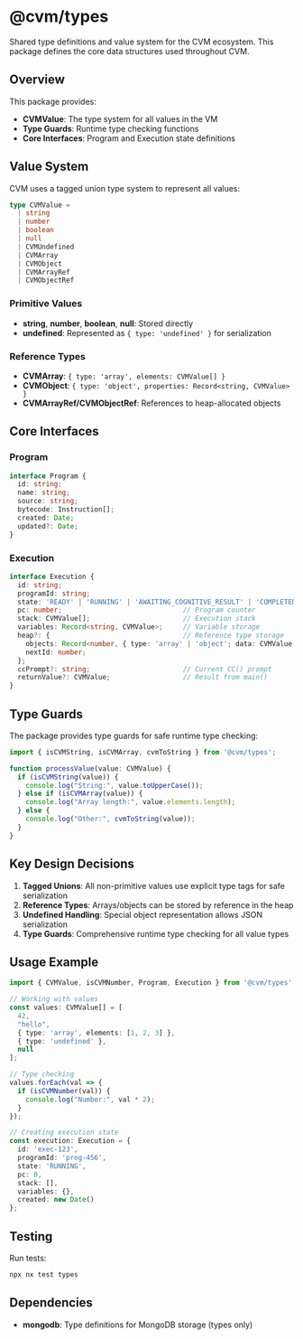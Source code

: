 # @cvm/types

Shared type definitions and value system for the CVM ecosystem. This package defines the core data structures used throughout CVM.

## Overview

This package provides:
- **CVMValue**: The type system for all values in the VM
- **Type Guards**: Runtime type checking functions
- **Core Interfaces**: Program and Execution state definitions

## Value System

CVM uses a tagged union type system to represent all values:

```typescript
type CVMValue = 
  | string 
  | number 
  | boolean 
  | null
  | CVMUndefined
  | CVMArray
  | CVMObject
  | CVMArrayRef
  | CVMObjectRef
```

### Primitive Values
- **string**, **number**, **boolean**, **null**: Stored directly
- **undefined**: Represented as `{ type: 'undefined' }` for serialization

### Reference Types
- **CVMArray**: `{ type: 'array', elements: CVMValue[] }`
- **CVMObject**: `{ type: 'object', properties: Record<string, CVMValue> }`
- **CVMArrayRef/CVMObjectRef**: References to heap-allocated objects

## Core Interfaces

### Program
```typescript
interface Program {
  id: string;
  name: string;
  source: string;
  bytecode: Instruction[];
  created: Date;
  updated?: Date;
}
```

### Execution
```typescript
interface Execution {
  id: string;
  programId: string;
  state: 'READY' | 'RUNNING' | 'AWAITING_COGNITIVE_RESULT' | 'COMPLETED' | 'ERROR';
  pc: number;                              // Program counter
  stack: CVMValue[];                       // Execution stack
  variables: Record<string, CVMValue>;     // Variable storage
  heap?: {                                 // Reference type storage
    objects: Record<number, { type: 'array' | 'object'; data: CVMValue }>;
    nextId: number;
  };
  ccPrompt?: string;                       // Current CC() prompt
  returnValue?: CVMValue;                  // Result from main()
}
```

## Type Guards

The package provides type guards for safe runtime type checking:

```typescript
import { isCVMString, isCVMArray, cvmToString } from '@cvm/types';

function processValue(value: CVMValue) {
  if (isCVMString(value)) {
    console.log("String:", value.toUpperCase());
  } else if (isCVMArray(value)) {
    console.log("Array length:", value.elements.length);
  } else {
    console.log("Other:", cvmToString(value));
  }
}
```

## Key Design Decisions

1. **Tagged Unions**: All non-primitive values use explicit type tags for safe serialization
2. **Reference Types**: Arrays/objects can be stored by reference in the heap
3. **Undefined Handling**: Special object representation allows JSON serialization
4. **Type Guards**: Comprehensive runtime type checking for all value types

## Usage Example

```typescript
import { CVMValue, isCVMNumber, Program, Execution } from '@cvm/types';

// Working with values
const values: CVMValue[] = [
  42,
  "hello",
  { type: 'array', elements: [1, 2, 3] },
  { type: 'undefined' },
  null
];

// Type checking
values.forEach(val => {
  if (isCVMNumber(val)) {
    console.log("Number:", val * 2);
  }
});

// Creating execution state
const execution: Execution = {
  id: 'exec-123',
  programId: 'prog-456',
  state: 'RUNNING',
  pc: 0,
  stack: [],
  variables: {},
  created: new Date()
};
```

## Testing

Run tests:
```bash
npx nx test types
```

## Dependencies

- **mongodb**: Type definitions for MongoDB storage (types only)